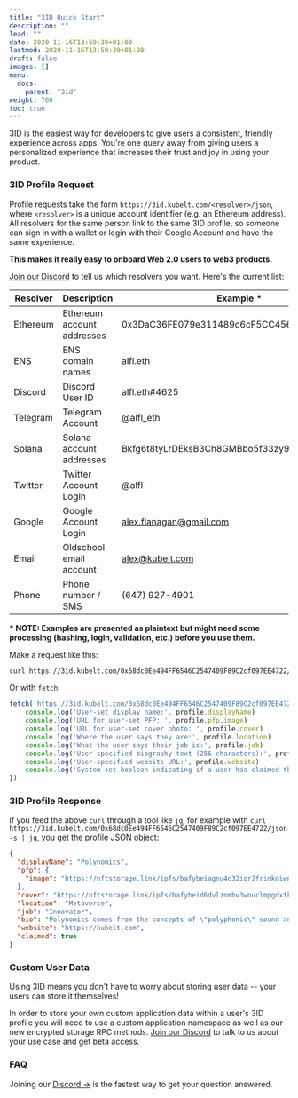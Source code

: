 ```yaml
---
title: "3ID Quick Start"
description: ""
lead: ""
date: 2020-11-16T13:59:39+01:00
lastmod: 2020-11-16T13:59:39+01:00
draft: false
images: []
menu:
  docs:
    parent: "3id"
weight: 700
toc: true
---
```


3ID is the easiest way for developers to give users a consistent, friendly experience across apps. You're one query away from giving users a personalized experience that increases their trust and joy in using your product.

### 3ID Profile Request

Profile requests take the form `https://3id.kubelt.com/<resolver>/json`, where `<resolver>` is a unique account identifier (e.g. an Ethereum address). All resolvers for the same person link to the same 3ID profile, so someone can sign in with a wallet or login with their Google Account and have the same experience.

__This makes it really easy to onboard Web 2.0 users to web3 products.__

[Join our Discord](https://discord.gg/UgwAsJf6C5) to tell us which resolvers you want. Here's the current list:

| Resolver    | Description                | Example *                                    | Status      |
| ----------- | -------------------------- | -------------------------------------------- | ----------- |
| Ethereum    | Ethereum account addresses | 0x3DaC36FE079e311489c6cF5CC456a6f38FE01A52   | Live        |
| ENS         | ENS domain names           | alfl.eth                                     | On Deck     |
| Discord     | Discord User ID            | alfl.eth#4625                                | Up next     |
| Telegram    | Telegram Account           | @alfl_eth                                    | Up next     |
| Solana      | Solana account addresses   | Bkfg6t8tyLrDEksB3Ch8GMBbo5f33zy9hhDkX3FvTuRR | Coming soon |
| Twitter     | Twitter Account Login      | @alfl                                        | Coming soon |
| Google      | Google Account Login       | alex.flanagan@gmail.com                      | Coming soon |
| Email       | Oldschool email account    | alex@kubelt.com                              | Coming soon |
| Phone       | Phone number / SMS         | (647) 927-4901                               | Coming soon |

__* NOTE: Examples are presented as plaintext but might need some processing (hashing, login, validation, etc.) before you use them.__

Make a request like this:

```bash
curl https://3id.kubelt.com/0x68dc0Ee494FF6546C2547409F89C2cf097EE4722/json
```

Or with `fetch`:

```javascript
fetch('https://3id.kubelt.com/0x68dc0Ee494FF6546C2547409F89C2cf097EE4722/json').then(p => p.json()).then(profile => {
	console.log('User-set display name:', profile.displayName)
	console.log('URL for user-set PFP: ', profile.pfp.image)
	console.log('URL for user-set cover photo: ', profile.cover)
	console.log('Where the user says they are:', profile.location)
	console.log('What the user says their job is:', profile.job)
	console.log('User-specified biography text (256 characters):', profile.bio)
	console.log('User-specified website URL:', profile.website)
	console.log('System-set boolean indicating if a user has claimed this profile:', profile.claimed)
})
```

### 3ID Profile Response

If you feed the above `curl` through a tool like `jq`, for example with `curl https://3id.kubelt.com/0x68dc0Ee494FF6546C2547409F89C2cf097EE4722/json -s | jq`, you get the profile JSON object:

```json
{
  "displayName": "Polynomics",
  "pfp": {
    "image": "https://nftstorage.link/ipfs/bafybeiagnu4c32iqr2frinkoiwngzdkk24f4b2ivdwvqldfxnqfhpepdty/threeid.png"
  },
  "cover": "https://nftstorage.link/ipfs/bafybeid6dvlznmbv3wnuclmpgdxfkyzea65yve2gpjebj2eamlb2bifsoq/cover.png",
  "location": "Metaverse",
  "job": "Innovator",
  "bio": "Polynomics comes from the concepts of \"polyphonic\" sound and \"nomic\" games (see: https://en.wikipedia.org/wiki/Nomic), meaning something like \"many games with negotiable rules\".",
  "website": "https://kubelt.com",
  "claimed": true
}
```

### Custom User Data

Using 3ID means you don't have to worry about storing user data -- your users can store it themselves!

In order to store your own custom application data within a user's 3ID profile you will need to use a custom application namespace as well as our new encrypted storage RPC methods. [Join our Discord](https://discord.gg/UgwAsJf6C5) to talk to us about your use case and get beta access.

### FAQ

Joining our [Discord →](https://discord.gg/UgwAsJf6C5) is the fastest way to get your question answered.
